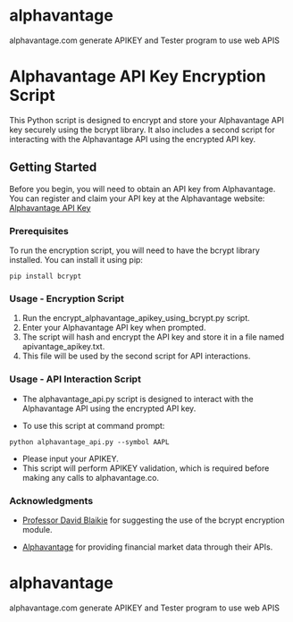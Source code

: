 
# alphavantage
alphavantage.com generate APIKEY and Tester program to use web APIS

# Alphavantage API Key Encryption Script

This Python script is designed to encrypt and store your Alphavantage API key securely using the bcrypt library. It also includes a second script for interacting with the Alphavantage API using the encrypted API key.

## Getting Started

Before you begin, you will need to obtain an API key from Alphavantage. You can register and claim your API key at the Alphavantage website: [Alphavantage API Key](https://www.alphavantage.co/#about)

### Prerequisites

To run the encryption script, you will need to have the bcrypt library installed. You can install it using pip:


```shell
pip install bcrypt
```
### Usage - Encryption Script

1. Run the encrypt_alphavantage_apikey_using_bcrypt.py script.
2. Enter your Alphavantage API key when prompted.
3. The script will hash and encrypt the API key and store it in a file named apivantage_apikey.txt.
4. This file will be used by the second script for API interactions.

### Usage - API Interaction Script
* The alphavantage_api.py script is designed to interact with the Alphavantage API using the encrypted API key.

* To use this script at command prompt:
```
python alphavantage_api.py --symbol AAPL
```
* Please input your APIKEY.
* This script will perform APIKEY validation, which is required before making any calls to alphavantage.co.

### Acknowledgments

* [Professor David Blaikie](https://www.sps.nyu.edu/professional-pathways/faculty/d/961-david-blaikie.html) 
for suggesting the use of the bcrypt encryption module.

* [Alphavantage](https://www.alphavantage.co) for providing financial market data through their APIs.


# alphavantage
alphavantage.com generate APIKEY and Tester program to use web APIS
